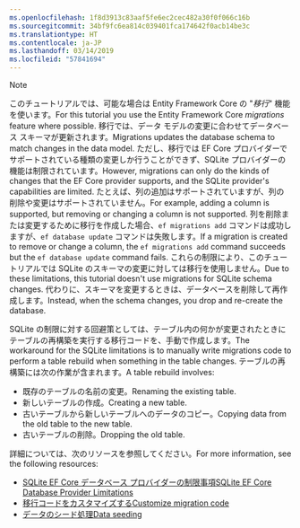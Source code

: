 ```yaml
---
ms.openlocfilehash: 1f8d3913c83aaf5fe6ec2cec482a30f0f066c16b
ms.sourcegitcommit: 34bf9fc6ea814c039401fca174642f0acb14be3c
ms.translationtype: HT
ms.contentlocale: ja-JP
ms.lasthandoff: 03/14/2019
ms.locfileid: "57841694"
---
```


> [!NOTE]
> <span data-ttu-id="97a81-101">このチュートリアルでは、可能な場合は Entity Framework Core の "*移行*" 機能を使います。</span><span class="sxs-lookup"><span data-stu-id="97a81-101">For this tutorial you use the Entity Framework Core *migrations* feature where possible.</span></span> <span data-ttu-id="97a81-102">移行では、データ モデルの変更に合わせてデータベース スキーマが更新されます。</span><span class="sxs-lookup"><span data-stu-id="97a81-102">Migrations updates the database schema to match changes in the data model.</span></span> <span data-ttu-id="97a81-103">ただし、移行では EF Core プロバイダーでサポートされている種類の変更しか行うことができず、SQLite プロバイダーの機能は制限されています。</span><span class="sxs-lookup"><span data-stu-id="97a81-103">However, migrations can only do the kinds of changes that the EF Core provider supports, and the SQLite provider's capabilities are limited.</span></span> <span data-ttu-id="97a81-104">たとえば、列の追加はサポートされていますが、列の削除や変更はサポートされていません。</span><span class="sxs-lookup"><span data-stu-id="97a81-104">For example, adding a column is supported, but removing or changing a column is not supported.</span></span> <span data-ttu-id="97a81-105">列を削除または変更するために移行を作成した場合、`ef migrations add` コマンドは成功しますが、`ef database update` コマンドは失敗します。</span><span class="sxs-lookup"><span data-stu-id="97a81-105">If a migration is created to remove or change a column, the `ef migrations add` command succeeds but the `ef database update` command fails.</span></span> <span data-ttu-id="97a81-106">これらの制限により、このチュートリアルでは SQLite のスキーマの変更に対しては移行を使用しません。</span><span class="sxs-lookup"><span data-stu-id="97a81-106">Due to these limitations, this tutorial doesn't use migrations for SQLite schema changes.</span></span> <span data-ttu-id="97a81-107">代わりに、スキーマを変更するときは、データベースを削除して再作成します。</span><span class="sxs-lookup"><span data-stu-id="97a81-107">Instead, when the schema changes, you drop and re-create the database.</span></span>
>
><span data-ttu-id="97a81-108">SQLite の制限に対する回避策としては、テーブル内の何かが変更されたときにテーブルの再構築を実行する移行コードを、手動で作成します。</span><span class="sxs-lookup"><span data-stu-id="97a81-108">The workaround for the SQLite limitations is to manually write migrations code to perform a table rebuild when something in the table changes.</span></span> <span data-ttu-id="97a81-109">テーブルの再構築には次の作業が含まれます。</span><span class="sxs-lookup"><span data-stu-id="97a81-109">A table rebuild involves:</span></span>
>
>* <span data-ttu-id="97a81-110">既存のテーブルの名前の変更。</span><span class="sxs-lookup"><span data-stu-id="97a81-110">Renaming the existing table.</span></span>
>* <span data-ttu-id="97a81-111">新しいテーブルの作成。</span><span class="sxs-lookup"><span data-stu-id="97a81-111">Creating a new table.</span></span>
>* <span data-ttu-id="97a81-112">古いテーブルから新しいテーブルへのデータのコピー。</span><span class="sxs-lookup"><span data-stu-id="97a81-112">Copying data from the old table to the new table.</span></span>
>* <span data-ttu-id="97a81-113">古いテーブルの削除。</span><span class="sxs-lookup"><span data-stu-id="97a81-113">Dropping the old table.</span></span>
>
><span data-ttu-id="97a81-114">詳細については、次のリソースを参照してください。</span><span class="sxs-lookup"><span data-stu-id="97a81-114">For more information, see the following resources:</span></span>
>
> * [<span data-ttu-id="97a81-115">SQLite EF Core データベース プロバイダーの制限事項</span><span class="sxs-lookup"><span data-stu-id="97a81-115">SQLite EF Core Database Provider Limitations</span></span>](/ef/core/providers/sqlite/limitations)
> * [<span data-ttu-id="97a81-116">移行コードをカスタマイズする</span><span class="sxs-lookup"><span data-stu-id="97a81-116">Customize migration code</span></span>](/ef/core/managing-schemas/migrations/#customize-migration-code)
> * [<span data-ttu-id="97a81-117">データのシード処理</span><span class="sxs-lookup"><span data-stu-id="97a81-117">Data seeding</span></span>](/ef/core/modeling/data-seeding)